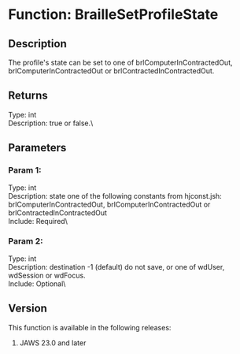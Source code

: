 # Function: BrailleSetProfileState

## Description

The profile's state can be set to one of brlComputerInContractedOut,
brlComputerInContractedOut or brlContractedInContractedOut.

## Returns

Type: int\
Description: true or false.\

## Parameters

### Param 1:

Type: int\
Description: state one of the following constants from hjconst.jsh:
brlComputerInContractedOut, brlComputerInContractedOut or
brlContractedInContractedOut\
Include: Required\

### Param 2:

Type: int\
Description: destination -1 (default) do not save, or one of wdUser,
wdSession or wdFocus.\
Include: Optional\

## Version

This function is available in the following releases:

1.  JAWS 23.0 and later
